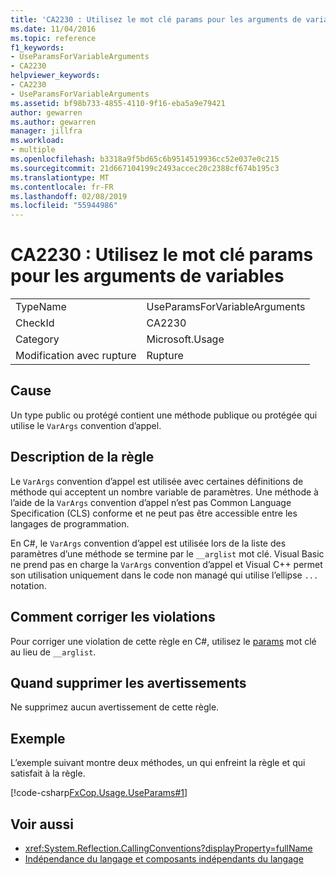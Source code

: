 ```yaml
---
title: 'CA2230 : Utilisez le mot clé params pour les arguments de variables'
ms.date: 11/04/2016
ms.topic: reference
f1_keywords:
- UseParamsForVariableArguments
- CA2230
helpviewer_keywords:
- CA2230
- UseParamsForVariableArguments
ms.assetid: bf98b733-4855-4110-9f16-eba5a9e79421
author: gewarren
ms.author: gewarren
manager: jillfra
ms.workload:
- multiple
ms.openlocfilehash: b3318a9f5bd65c6b9514519936cc52e037e0c215
ms.sourcegitcommit: 21d667104199c2493accec20c2388cf674b195c3
ms.translationtype: MT
ms.contentlocale: fr-FR
ms.lasthandoff: 02/08/2019
ms.locfileid: "55944986"
---
```

# <a name="ca2230-use-params-for-variable-arguments"></a>CA2230 : Utilisez le mot clé params pour les arguments de variables

|||
|-|-|
|TypeName|UseParamsForVariableArguments|
|CheckId|CA2230|
|Category|Microsoft.Usage|
|Modification avec rupture|Rupture|

## <a name="cause"></a>Cause
 Un type public ou protégé contient une méthode publique ou protégée qui utilise le `VarArgs` convention d’appel.

## <a name="rule-description"></a>Description de la règle
 Le `VarArgs` convention d’appel est utilisée avec certaines définitions de méthode qui acceptent un nombre variable de paramètres. Une méthode à l’aide de la `VarArgs` convention d’appel n’est pas Common Language Specification (CLS) conforme et ne peut pas être accessible entre les langages de programmation.

 En C#, le `VarArgs` convention d’appel est utilisée lors de la liste des paramètres d’une méthode se termine par le `__arglist` mot clé. Visual Basic ne prend pas en charge la `VarArgs` convention d’appel et Visual C++ permet son utilisation uniquement dans le code non managé qui utilise l’ellipse `...` notation.

## <a name="how-to-fix-violations"></a>Comment corriger les violations
 Pour corriger une violation de cette règle en C#, utilisez le [params](/dotnet/csharp/language-reference/keywords/params) mot clé au lieu de `__arglist`.

## <a name="when-to-suppress-warnings"></a>Quand supprimer les avertissements
 Ne supprimez aucun avertissement de cette règle.

## <a name="example"></a>Exemple
 L’exemple suivant montre deux méthodes, un qui enfreint la règle et qui satisfait à la règle.

 [!code-csharp[FxCop.Usage.UseParams#1](../code-quality/codesnippet/CSharp/ca2230-use-params-for-variable-arguments_1.cs)]

## <a name="see-also"></a>Voir aussi

- <xref:System.Reflection.CallingConventions?displayProperty=fullName>
- [Indépendance du langage et composants indépendants du langage](/dotnet/standard/language-independence-and-language-independent-components)